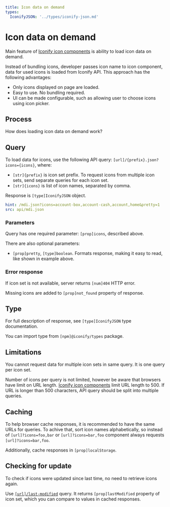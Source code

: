 ```yaml
title: Icon data on demand
types:
  IconifyJSON: '../types/iconify-json.md'
```

# Icon data on demand

Main feature of [Iconify icon components](../icon-components/index.md) is ability to load icon data on demand.

Instead of bundling icons, developer passes icon name to icon component, data for used icons is loaded from Iconify API. This approach has the following advantages:

- Only icons displayed on page are loaded.
- Easy to use. No bundling required.
- UI can be made configurable, such as allowing user to choose icons using icon picker.

## Process

How does loading icon data on demand work?

<icon-loading-process></icon-loading-process>

## Query

To load data for icons, use the following API query: `[url]/{prefix}.json?icons={icons}`, where:

- `[str]{prefix}` is icon set prefix. To request icons from multiple icon sets, send separate queries for each icon set.
- `[str]{icons}` is list of icon names, separated by comma.

Response is `[type]IconifyJSON` object.

```yaml
hint: /mdi.json?icons=account-box,account-cash,account,home&pretty=1
src: api/mdi.json
```

### Parameters

Query has one required parameter: `[prop]icons`, described above.

There are also optional parameters:

- `[prop]pretty`, `[type]boolean`. Formats response, making it easy to read, like shown in example above.

### Error response

If icon set is not available, server returns `[num]404` HTTP error.

Missing icons are added to `[prop]not_found` property of response.

## Type

For full description of response, see `[type]IconifyJSON` type documentation.

You can import type from `[npm]@iconify/types` package.

## Limitations

You cannot request data for multiple icon sets in same query. It is one query per icon set.

Number of icons per query is not limited, however be aware that browsers have limit on URL length. [Iconify icon components](../icon-components/index.md) limit URL length to 500. If URL is longer than 500 characters, API query should be split into multiple queries.

## Caching

To help browser cache responses, it is recommended to have the same URLs for queries. To achive that, sort icon names alphabetically, so instead of `[url]?icons=foo,bar` or `[url]?icons=bar,foo` component always requests `[url]?icons=bar,foo`.

Additionally, cache responses in `[prop]localStorage`.

## Checking for update

To check if icons were updated since last time, no need to retrieve icons again.

Use [`[url]/last-modified`](./last-modified.md) query. It returns `[prop]lastModified` property of icon set, which you can compare to values in cached responses.
